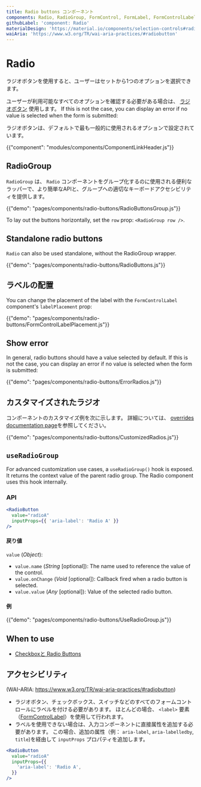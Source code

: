 ```yaml
---
title: Radio buttons コンポーネント
components: Radio, RadioGroup, FormControl, FormLabel, FormControlLabel
githubLabel: 'component: Radio'
materialDesign: 'https://material.io/components/selection-controls#radio-buttons'
waiAria: 'https://www.w3.org/TR/wai-aria-practices/#radiobutton'
---
```


# Radio

<p class="description">ラジオボタンを使用すると、ユーザーはセットから1つのオプションを選択できます。</p>

ユーザーが利用可能なすべてのオプションを確認する必要がある場合は、 [ラジオボタン](https://material.io/design/components/selection-controls.html#radio-buttons) 使用します。 If this is not the case, you can display an error if no value is selected when the form is submitted:

ラジオボタンは、デフォルトで最も一般的に使用されるオプションで設定されています。

{{"component": "modules/components/ComponentLinkHeader.js"}}

## RadioGroup

`RadioGroup` は、 `Radio` コンポーネントをグループ化するのに使用される便利なラッパーで、より簡単なAPIと、グループへの適切なキーボードアクセシビリティを提供します。

{{"demo": "pages/components/radio-buttons/RadioButtonsGroup.js"}}

To lay out the buttons horizontally, set the `row` prop: `<RadioGroup row />`.

## Standalone radio buttons

`Radio` can also be used standalone, without the RadioGroup wrapper.

{{"demo": "pages/components/radio-buttons/RadioButtons.js"}}

## ラベルの配置

You can change the placement of the label with the `FormControlLabel` component's `labelPlacement` prop:

{{"demo": "pages/components/radio-buttons/FormControlLabelPlacement.js"}}

## Show error

In general, radio buttons should have a value selected by default. If this is not the case, you can display an error if no value is selected when the form is submitted:

{{"demo": "pages/components/radio-buttons/ErrorRadios.js"}}

## カスタマイズされたラジオ

コンポーネントのカスタマイズ例を次に示します。 詳細については、 [overrides documentation page](/customization/how-to-customize/)を参照してください。

{{"demo": "pages/components/radio-buttons/CustomizedRadios.js"}}

## `useRadioGroup`

For advanced customization use cases, a `useRadioGroup()` hook is exposed. It returns the context value of the parent radio group. The Radio component uses this hook internally.

### API

```jsx
<RadioButton
  value="radioA"
  inputProps={{ 'aria-label': 'Radio A' }}
/>
```

#### 戻り値

`value` (_Object_):

- `value.name` (_String_ [optional]): The name used to reference the value of the control.
- `value.onChange` (_Void_ [optional]): Callback fired when a radio button is selected.
- `value.value` (_Any_ [optional]): Value of the selected radio button.

#### 例

{{"demo": "pages/components/radio-buttons/UseRadioGroup.js"}}

## When to use

- [Checkboxと Radio Buttons](https://www.nngroup.com/articles/checkboxes-vs-radio-buttons/)

## アクセシビリティ

(WAI-ARIA: https://www.w3.org/TR/wai-aria-practices/#radiobutton)

- ラジオボタン、チェックボックス、スイッチなどのすべてのフォームコントロールにラベルを付ける必要があります。 ほとんどの場合、 `<label>` 要素（[FormControlLabel](/api/form-control-label/)）を使用して行われます。
- ラベルを使用できない場合は、入力コンポーネントに直接属性を追加する必要があります。 この場合、追加の属性（例： `aria-label`, `aria-labelledby`, `title`)を経由して `inputProps` プロパティを追加します。

```jsx
<RadioButton
  value="radioA"
  inputProps={{
    'aria-label': 'Radio A',
  }}
/>
```
